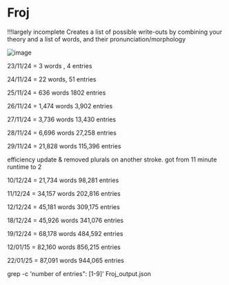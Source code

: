 # Froj 
!!!largely incomplete
Creates a list of possible write-outs by combining your theory and a list of words, and their pronunciation/morphology

![image](images/froj.png)

23/11/24 = 3 words ,         4 entries

24/11/24 = 22 words,        51 entries

25/11/24 = 636 words      1802 entries

26/11/24 = 1,474 words   3,902 entries

27/11/24 = 3,736 words  13,430 entries

28/11/24 = 6,696 words   27,258 entries

29/11/24 = 21,828 words 115,396 entries

efficiency update & removed plurals on another stroke. got from 11 minute runtime to 2

10/12/24 = 21,734 words  98,281 entries

11/12/24 = 34,157 words 202,816 entries

12/12/24 = 45,181 words 309,175 entries

18/12/24 = 45,926 words 341,076 entries

19/12/24 = 68,178 words 484,592 entries

12/01/15 = 82,160 words 856,215 entries

22/01/25 = 87,091 words 944,065 entries

grep -c 'number of entries": [1-9]' Froj_output.json
